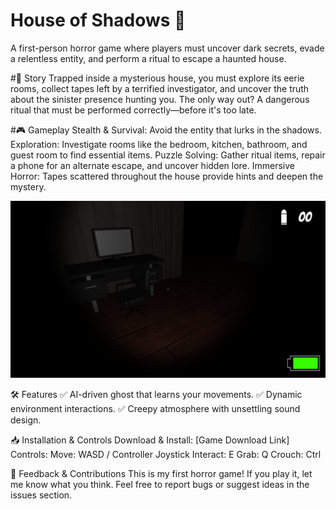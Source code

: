 # House of Shadows 👻
A first-person horror game where players must uncover dark secrets, evade a relentless entity, and perform a ritual to escape a haunted house.

#📜 Story
Trapped inside a mysterious house, you must explore its eerie rooms, collect tapes left by a terrified investigator, and uncover the truth about the sinister presence hunting you. The only way out? A dangerous ritual that must be performed correctly—before it's too late.


#🎮 Gameplay
Stealth & Survival: Avoid the entity that lurks in the shadows.
Exploration: Investigate rooms like the bedroom, kitchen, bathroom, and guest room to find essential items.
Puzzle Solving: Gather ritual items, repair a phone for an alternate escape, and uncover hidden lore.
Immersive Horror: Tapes scattered throughout the house provide hints and deepen the mystery.

![image alt](https://github.com/Jyotirmoy2003/House-OF-Shadows/blob/master/ReadmeElements/FF53hd.png?raw=true)

🛠️ Features
✅ AI-driven ghost that learns your movements.
✅ Dynamic environment interactions.
✅ Creepy atmosphere with unsettling sound design.


📥 Installation & Controls
Download & Install: [Game Download Link]
Controls:
Move: WASD / Controller Joystick
Interact: E
Grab: Q
Crouch: Ctrl





💬 Feedback & Contributions
This is my first horror game! If you play it, let me know what you think. Feel free to report bugs or suggest ideas in the issues section.
